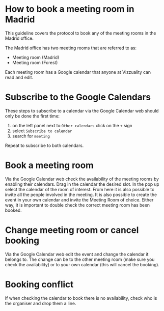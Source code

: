 #  How to book a meeting room in Madrid

This guideline covers the protocol to book any of the meeting rooms in the Madrid office. 

The Madrid office has two meeting rooms that are referred to as:
 - Meeting room (Madrid)
 - Meeting room (Forest)

Each meeting room has a Google calendar that anyone at Vizzuality can read and edit. 
# Subscribe to the Google Calendars
These steps to subscribe to a calendar via the Google Calendar web should only be done the first time: 

 1. on the left panel next to `Other calendars` click on the `+` sign
 2. select `Subscribe to calendar`
 3. search for `meeting`

Repeat to subscribe to both calendars. 

# Book a meeting room
Via the Google Calendar web check the availability of the meeting rooms by enabling their calendars. Drag in the calendar the desired slot. In the pop up select the calendar of the room of interest. From here it is also possible to invite all the people involved in the meeting. It is also possible to create the event in your own calendar and invite the Meeting Room of choice. Either way, it is important to double check the correct meeting room has been booked. 

# Change meeting room or cancel booking
Via the Google Calendar web edit the event and change the calendar it belongs to. The change can be to the other meeting room (make sure you check the availability) or to your own calendar (this will cancel the booking). 

# Booking conflict
If when checking the calendar to book there is no availability, check who is the organiser and drop them a line. 
